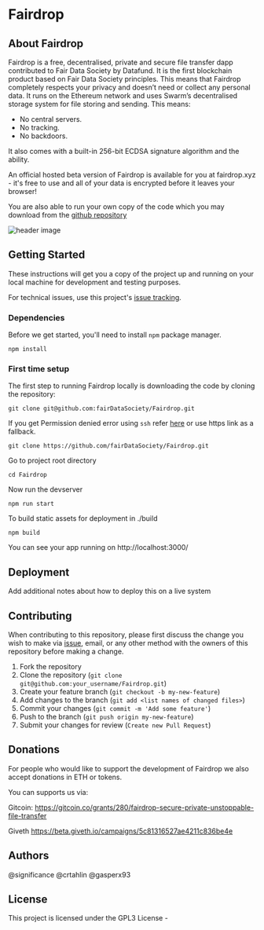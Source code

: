 # Fairdrop

## About Fairdrop
Fairdrop is a free, decentralised, private and secure file transfer dapp contributed to Fair Data Society by Datafund. It is the first blockchain product based on Fair Data Society principles. This means that Fairdrop completely respects your privacy and doesn’t need or collect any personal data. It runs on the Ethereum network and uses Swarm’s decentralised storage system for file storing and sending. This means:

* No central servers.
* No tracking.
* No backdoors.

It also comes with a built-in 256-bit ECDSA signature algorithm and the ability.

An official hosted beta version of Fairdrop is available for you at fairdrop.xyz - it's free to use and all of your data is encrypted before it leaves your browser!

You are also able to run your own copy of the code which you may download from the [github repository](http://github.com/fairDataSociety/Fairdrop)

![header image](https://raw.github.com/fairdatasociety/fairdrop/master/fairdrop.gif)

## Getting Started

These instructions will get you a copy of the project up and running on your local machine for  development and testing purposes.

For technical issues, use this project's [issue tracking](https://github.com/fairDataSociety/Fairdrop/issues).


### Dependencies

Before we get started, you'll need to install `npm` package manager. 


```
npm install
```



### First time setup

The first step to running Fairdrop locally is downloading the code by cloning the repository:


```
git clone git@github.com:fairDataSociety/Fairdrop.git
```

If you get Permission denied error using `ssh` refer [here](https://help.github.com/en/github/authenticating-to-github/error-permission-denied-publickey) or use https link as a fallback.

```
git clone https://github.com/fairDataSociety/Fairdrop.git
```
Go to project root directory
```
cd Fairdrop
```

Now run the devserver

```
npm run start
```

To build static assets for deployment in ./build
```
npm build
```


You can see your app running on http://localhost:3000/



## Deployment

Add additional notes about how to deploy this on a live system

## Contributing

When contributing to this repository, please first discuss the change you wish to make via [issue](https://github.com/fairDataSociety/Fairdrop/issues), email, or any other method with the owners of this repository before making a change.

1. Fork the repository
1. Clone the repository (`git clone git@github.com:your_username/Fairdrop.git`)
2. Create your feature branch (`git checkout -b my-new-feature`)
3. Add changes to the branch (`git add <list names of changed files>`)
4. Commit your changes (`git commit -m 'Add some feature'`)
5. Push to the branch (`git push origin my-new-feature`)
6. Submit your changes for review (`Create new Pull Request`)

## Donations
For people who would like to support the development of Fairdrop we also accept donations in ETH or tokens.

You can supports us via:

Gitcoin: 
https://gitcoin.co/grants/280/fairdrop-secure-private-unstoppable-file-transfer

Giveth
https://beta.giveth.io/campaigns/5c81316527ae4211c836be4e


## Authors

@significance
@crtahlin
@gasperx93

## License

This project is licensed under the GPL3 License - 
